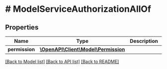 # # ModelServiceAuthorizationAllOf

## Properties

Name | Type | Description | Notes
------------ | ------------- | ------------- | -------------
**permission** | [**\OpenAPI\Client\Model\Permission**](Permission.md) |  | [optional]

[[Back to Model list]](../../README.md#models) [[Back to API list]](../../README.md#endpoints) [[Back to README]](../../README.md)
